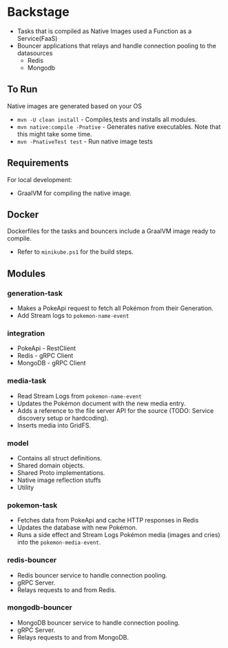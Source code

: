 # Backstage

- Tasks that is compiled as Native Images used a Function as a Service(FaaS)
- Bouncer applications that relays and handle connection pooling to the datasources
    - Redis
    - Mongodb

## To Run

Native images are generated based on your OS

- `mvn -U clean install` - Compiles,tests and installs all modules.
- `mvn native:compile -Pnative` - Generates native executables. Note that this might take some time.
- `mvn -PnativeTest test` - Run native image tests

## Requirements

For local development:

- GraalVM for compiling the native image.

## Docker

Dockerfiles for the tasks and bouncers include a GraalVM image ready to compile.

- Refer to `minikube.ps1` for the build steps.

## Modules

### generation-task

- Makes a PokeApi request to fetch all Pokémon from their Generation.
- Add Stream logs to `pokemon-name-event`

### integration

- PokeApi - RestClient
- Redis - gRPC Client
- MongoDB - gRPC Client

### media-task

- Read Stream Logs from `pokemon-name-event`
- Updates the Pokémon document with the new media entry.
- Adds a reference to the file server API for the source (TODO: Service discovery setup or hardcoding).
- Inserts media into GridFS.

### model

- Contains all struct definitions.
- Shared domain objects.
- Shared Proto implementations.
- Native image reflection stuffs
- Utility

### pokemon-task

- Fetches data from PokeApi and cache HTTP responses in Redis
- Updates the database with new Pokémon.
- Runs a side effect and Stream Logs Pokémon media (images and cries) into the `pokemon-media-event`.

### redis-bouncer

- Redis bouncer service to handle connection pooling.
- gRPC Server.
- Relays requests to and from Redis.

### mongodb-bouncer

- MongoDB bouncer service to handle connection pooling.
- gRPC Server.
- Relays requests to and from MongoDB.
